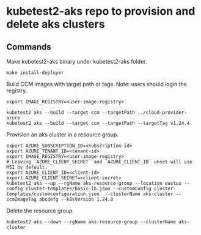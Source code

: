 # kubetest2-aks repo to provision and delete aks clusters

## Commands

Make kubetest2-aks binary under kubetest2-aks folder.

```shell
make install-deployer
```

Build CCM images with target path or tags. Note: users should login the registry.

```shell
export IMAGE_REGISTRY=<user-image-registry>

kubetest2 aks --build --target ccm --targetPath ../cloud-provider-azure
kubetest2 aks --build --target ccm --targetPath --targetTag v1.24.4
```

Provision an aks cluster in a resource group.

```shell
export AZURE_SUBSCRIPTION_ID=<subscription-id>
export AZURE_TENANT_ID=<tenant-id>
export IMAGE_REGISTRY=<user-image-registry>
# Leaving `AZURE_CLIENT_SECRET` and `AZURE_CLIENT_ID` unset will use MSI by default.
export AZURE_CLIENT_ID=<client-id>
export AZURE_CLIENT_SECRET=<client-secret>
kubetest2 aks --up --rgName aks-resource-group --location eastus --config cluster-templates/basic-lb.json --customConfig cluster-templates/customconfiguration.json  --clusterName aks-cluster --ccmImageTag abcdefg --k8sVersion 1.24.0
```

Delete the resource group.

```shell
kubetest2 aks --down --rgName aks-resource-group --clusterName aks-cluster
```
